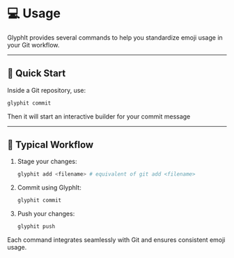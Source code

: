 # 💻 Usage

GlyphIt provides several commands to help you standardize emoji usage in your Git workflow.

---

## 🚀 Quick Start

Inside a Git repository, use:

```bash
glyphit commit
```

Then it will start an interactive builder for your commit message

---

## 🧭 Typical Workflow

1. Stage your changes:
   ```bash
   glyphit add <filename> # equivalent of git add <filename>
   ```

2. Commit using GlyphIt:
   ```bash
   glyphit commit
   ```

3. Push your changes:
   ```bash
   glyphit push
   ```

Each command integrates seamlessly with Git and ensures consistent emoji usage.
